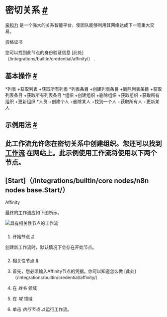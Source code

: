 


 密切关系
 [#](#affinity "永久链接")
===========================================



[亲和力](https://www.affinity.co/) 
 是一个强大的关系智能平台，使团队能够利用其网络达成下一笔重大交易。
 




 资格证书
 



 您可以找到此节点的身份验证信息
 [此处]（/integrations/builtin/credential/affinity/）
 .
 




 基本操作
 [#](#基本操作 "永久链接")
-----------------------------------------------------------


*列表
	+获取列表
	+获取所有列表
*列表条目
	+创建列表条目
	+删除列表条目
	+获取列表条目
	+获取所有列表条目
*组织
	+创建组织
	+删除组织
	+获取组织
	+获取所有组织
	+更新组织
*人员
	+创建个人
	+删除某人
	+找到一个人
	+获取所有人
	+更新某人



 示例用法
 [#](#示例用法 "永久链接")
-----------------------------------------------------



 此工作流允许您在密切关系中创建组织。您还可以找到
 [工作流](https://n8n.io/workflows/476) 
 在网站上。此示例使用工作流将使用以下两个节点。
-
 [Start]（/integrations/builtin/core nodes/n8n nodes base.Start/）
 -
 Affinity




 最终的工作流应如下图所示。
 



![具有相关性节点的工作流](https://d33wubrfki0l68.cloudfront.net/2d56004eee5cd4932ed69fbe47551ed071ce823d/9edfe/_images/integrations/builtin/app-nodes/affinity/workflow.png)



### 
 1. 开始节点
 [#](#1-start-node "永久链接")



 创建新工作流时，默认情况下会存在开始节点。
 


### 
 2. 相关性节点
 [#](#2附件节点 "永久链接")


1. 首先，您必须输入Affinity节点的凭据。你可以知道怎么做
 [此处]（/integrations/builtin/credential/affinity/）
 .
2. 在
 *姓名*
 领域
3. 在
 *域*
 领域
4. 单击
 *执行节点*
 以运行工作流。




